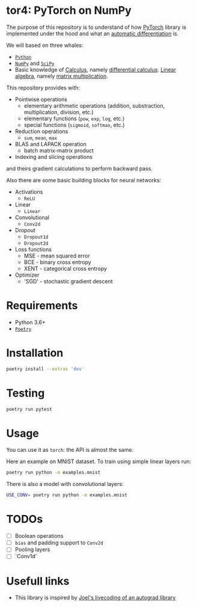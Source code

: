 # tor4: PyTorch on NumPy

The purpose of this repository is to understand of how [PyTorch](https://pytorch.org/)
library is implemented under the hood and what an
[automatic differentiation](https://en.wikipedia.org/wiki/Automatic_differentiation) is.

We will based on three whales:

- [`Python`](https://www.python.org/)
- [`NumPy`](https://numpy.org/) and [`SciPy`](https://www.scipy.org/)
- Basic knowledge of [Calculus](https://en.wikipedia.org/wiki/Calculus),
  namely [differential calculus](https://en.wikipedia.org/wiki/Differential_calculus).
  [Linear algebra](https://en.wikipedia.org/wiki/Linear_algebra),
  namely [matrix multiplication](https://en.wikipedia.org/wiki/Matrix_multiplication).

This repository provides with:

* Pointwise operations
    - elementary arithmetic operations (addition, substraction, multiplication, division, etc.)
    - elementary functions (`pow`, `exp`, `log`, etc.)
    - special functions (`sigmoid`, `softmax`, etc.)
* Reduction operations
    - `sum`, `mean`, `max`
* BLAS  and LAPACK operation
    - batch matrix-matrix product
* Indexing and slicing operations

and theirs gradient calculations to perform backward pass.

Also there are some basic building blocks for neural networks:

* Activations
    - `ReLU`
* Linear
    - `Linear`
* Convolutional
    - `Conv2d`
* Dropout
    - `Dropout1d`
    - `Dropout2d`
* Loss functions
    - MSE - mean squared error
    - BCE - binary cross entropy
    - XENT - categorical cross entropy
* Optimizer
    - 'SGD' - stochastic gradient descent

# Requirements

- Python 3.6+
- [`Poetry`](https://python-poetry.org/)

# Installation

```bash
poetry install --extras 'dev'
```

# Testing

```bash
poetry run pytest
```

# Usage

You can use it as `torch`: the API is almost the same.

Here an example on MNIST dataset. To train using simple linear layers run:

```bash
poetry run python -m examples.mnist
```

There is also a model with convolutional layers:

```bash
USE_CONV= poetry run python -m examples.mnist
```

# TODOs

- [ ] Boolean operations
- [ ] `bias` and padding support to `Conv2d`
- [ ] Pooling layers
- [ ] `Conv1d'

# Usefull links

- This library is inspired by [Joel's livecoding of an autograd library](https://www.youtube.com/watch?v=RxmBukb-Om4&list=PLeDtc0GP5ICldMkRg-DkhpFX1rRBNHTCs)
